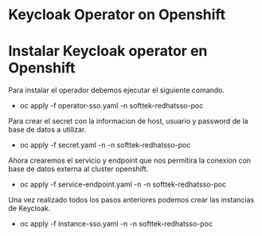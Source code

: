 # Keycloak Operator on Openshift
# Instalar Keycloak operator en Openshift

Para instalar el operador debemos ejecutar el siguiente comando.
- oc apply -f operator-sso.yaml -n softtek-redhatsso-poc

Para crear el secret con la informacion de host, usuario y password de la base de datos a utilizar.
- oc apply -f secret.yaml -n -n softtek-redhatsso-poc

Ahora crearemos el servicio y endpoint que nos permitira la conexion con base de datos externa al cluster openshift.
- oc apply -f service-endpoint.yaml -n -n softtek-redhatsso-poc

Una vez realizado todos los pasos anteriores podemos crear las instancias de Keycloak.
- oc apply -f instance-sso.yaml -n -n softtek-redhatsso-poc


